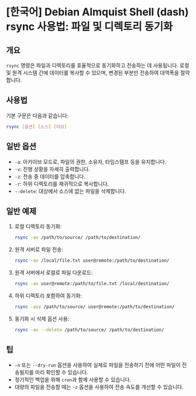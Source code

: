 # [한국어] Debian Almquist Shell (dash) rsync 사용법: 파일 및 디렉토리 동기화

## 개요
`rsync` 명령은 파일과 디렉토리를 효율적으로 동기화하고 전송하는 데 사용됩니다. 로컬 및 원격 시스템 간에 데이터를 복사할 수 있으며, 변경된 부분만 전송하여 대역폭을 절약합니다.

## 사용법
기본 구문은 다음과 같습니다:
```bash
rsync [옵션] [소스] [대상]
```

## 일반 옵션
- `-a`: 아카이브 모드로, 파일의 권한, 소유자, 타임스탬프 등을 유지합니다.
- `-v`: 진행 상황을 자세히 출력합니다.
- `-z`: 전송 중 데이터를 압축합니다.
- `-r`: 하위 디렉토리를 재귀적으로 복사합니다.
- `--delete`: 대상에서 소스에 없는 파일을 삭제합니다.

## 일반 예제
1. 로컬 디렉토리 동기화:
   ```bash
   rsync -av /path/to/source/ /path/to/destination/
   ```

2. 원격 서버로 파일 전송:
   ```bash
   rsync -av /local/file.txt user@remote:/path/to/destination/
   ```

3. 원격 서버에서 로컬로 파일 다운로드:
   ```bash
   rsync -av user@remote:/path/to/file.txt /local/destination/
   ```

4. 하위 디렉토리 포함하여 동기화:
   ```bash
   rsync -avz /path/to/source/ user@remote:/path/to/destination/
   ```

5. 동기화 시 삭제 옵션 사용:
   ```bash
   rsync -av --delete /path/to/source/ /path/to/destination/
   ```

## 팁
- `-n` 또는 `--dry-run` 옵션을 사용하여 실제로 파일을 전송하기 전에 어떤 파일이 전송될지를 미리 확인할 수 있습니다.
- 정기적인 백업을 위해 `cron`과 함께 사용할 수 있습니다.
- 대량의 파일을 전송할 때는 `-z` 옵션을 사용하여 전송 속도를 개선할 수 있습니다.